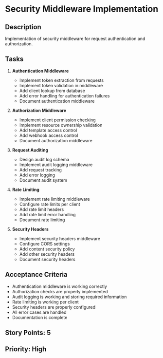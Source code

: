 # Security Middleware Implementation

## Description

Implementation of security middleware for request authentication and authorization.

## Tasks

1. **Authentication Middleware**

   - Implement token extraction from requests
   - Implement token validation in middleware
   - Add client lookup from database
   - Add error handling for authentication failures
   - Document authentication middleware

2. **Authorization Middleware**

   - Implement client permission checking
   - Implement resource ownership validation
   - Add template access control
   - Add webhook access control
   - Document authorization middleware

3. **Request Auditing**

   - Design audit log schema
   - Implement audit logging middleware
   - Add request tracking
   - Add error logging
   - Document audit system

4. **Rate Limiting**

   - Implement rate limiting middleware
   - Configure rate limits per client
   - Add rate limit headers
   - Add rate limit error handling
   - Document rate limiting

5. **Security Headers**
   - Implement security headers middleware
   - Configure CORS settings
   - Add content security policy
   - Add other security headers
   - Document security headers

## Acceptance Criteria

- Authentication middleware is working correctly
- Authorization checks are properly implemented
- Audit logging is working and storing required information
- Rate limiting is working per client
- Security headers are properly configured
- All error cases are handled
- Documentation is complete

## Story Points: 5

## Priority: High
